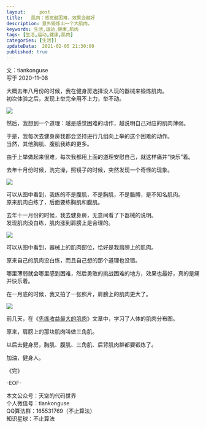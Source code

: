```yaml
---   
layout:     post  
title:   肌肉：感觉越困难，效果会越好
description: 意外锻炼出一个大肌肉。       
keywords: 生活,运动,健康,肌肉  
tags: [生活,运动,健康,肌肉]    
categories: [生活]]  
updateData:  2021-02-05 21:30:00  
published: true  
---  
```



文：tiankonguse  
写于 2020-11-08  


大概去年八月份的时候，我在健身房选择没人玩的器械来锻炼肌肉。  
初次体验之后，发现上举完全用不上力，举不动。  


![](//res.tiankonguse.com/images/2021/02/05/001.png)  


然后，我想到一个道理：越是感觉困难的动作，越说明自己对应的肌肉薄弱。  


于是，我每次去健身房我都会坚持进行几组向上举的这个困难的动作。  
当然，其他胸肌、腹肌我练的更多。  


由于上举做起来很难，每次我都用上面的道理安慰自己，就这样痛并“快乐”着。  


去年十月份时候，洗完澡，照镜子的时候，突然发现一个奇怪的现象。  


![](//res.tiankonguse.com/images/2021/02/05/002.png)  


可以从图中看到，我练的不是腹肌，不是胸肌，不是胳膊，是不知名肌肉。  
原来肌肉白练了，后面要练胸肌和腹肌。  


去年十一月份的时候，我去健身房，无意间看了下器械的说明。  
发现肌肉没白练，肌肉涨到肩膀上是合理的。  


![](//res.tiankonguse.com/images/2021/02/05/003.png)  


可以从图中看到，器械上的肌肉部位，恰好是我肩膀上的肌肉。  


原来自己的肌肉没白练，而且自己想的那个道理也没错。  


哪里薄弱就会哪里感到困难，然后勇敢的挑战困难的地方，效果也最好，真的是痛并快乐着。  



在一月底的时候，我又拍了一张照片，肩膀上的肌肉更大了。  


![](//res.tiankonguse.com/images/2021/02/05/004.png)  



前几天，在《[先练收益最大的肌肉](https://mp.weixin.qq.com/s/EBHPJzdtAJfMG7OWxTFoAA)》文章中，学习了人体的肌肉分布图。  


原来，肩膀上的那块肌肉叫做三角肌。  


以后去健身房，胸肌、腹肌、三角肌、后背肌肉群都要锻炼了。  



加油，健身人。  


《完》  


-EOF-  



本文公众号：天空的代码世界  
个人微信号：tiankonguse  
QQ算法群：165531769（不止算法）  
知识星球：不止算法  

